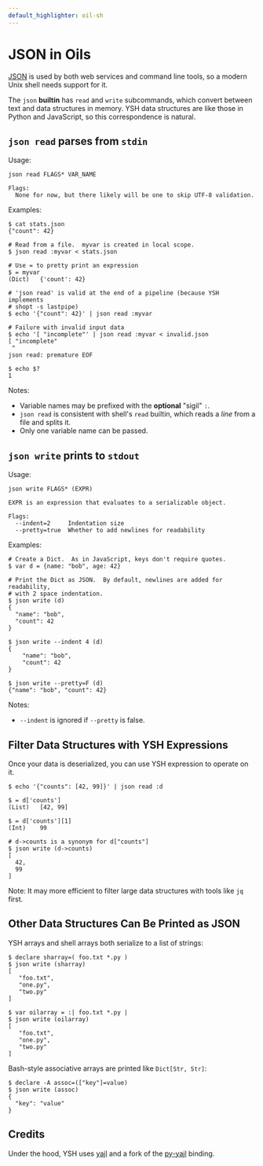 ```yaml
---
default_highlighter: oil-sh
---
```


JSON in Oils
===========

[JSON](https://www.json.org/) is used by both web services and command line
tools, so a modern Unix shell needs support for it.

<!-- cmark.py expands this -->
<div id="toc">
</div>

The `json` **builtin** has `read` and `write` subcommands, which convert
between text and data structures in memory.  YSH data structures are like
those in Python and JavaScript, so this correspondence is natural.

## `json read` parses from `stdin`

Usage:

    json read FLAGS* VAR_NAME

    Flags:
      None for now, but there likely will be one to skip UTF-8 validation.

Examples:

    $ cat stats.json
    {"count": 42}

    # Read from a file.  myvar is created in local scope.
    $ json read :myvar < stats.json

    # Use = to pretty print an expression
    $ = myvar   
    (Dict)   {'count': 42}

    # 'json read' is valid at the end of a pipeline (because YSH implements
    # shopt -s lastpipe)
    $ echo '{"count": 42}' | json read :myvar

    # Failure with invalid input data
    $ echo '[ "incomplete"' | json read :myvar < invalid.json
    [ "incomplete"
     ^
    json read: premature EOF

    $ echo $?
    1

Notes:

- Variable names may be prefixed with the **optional** "sigil" `:`.
- `json read` is consistent with shell's `read` builtin, which reads a *line*
  from a file and splits it.
- Only one variable name can be passed.

## `json write` prints to `stdout`

Usage:

    json write FLAGS* (EXPR)
    
    EXPR is an expression that evaluates to a serializable object.

    Flags:
      --indent=2     Indentation size
      --pretty=true  Whether to add newlines for readability

Examples:

    # Create a Dict.  As in JavaScript, keys don't require quotes.
    $ var d = {name: "bob", age: 42}

    # Print the Dict as JSON.  By default, newlines are added for readability,
    # with 2 space indentation.
    $ json write (d)
    {
      "name": "bob",
      "count": 42
    }

    $ json write --indent 4 (d)
    {
        "name": "bob",
        "count": 42
    }

    $ json write --pretty=F (d)
    {"name": "bob", "count": 42}

Notes:

- `--indent` is ignored if `--pretty` is false.

## Filter Data Structures with YSH Expressions

Once your data is deserialized, you can use YSH expression to operate on it.

    $ echo '{"counts": [42, 99]}' | json read :d

    $ = d['counts']
    (List)   [42, 99]

    $ = d['counts'][1]
    (Int)    99

    # d->counts is a synonym for d["counts"]
    $ json write (d->counts)
    [
      42,
      99
    ]

Note: It may more efficient to filter large data structures with tools like
`jq` first.

## Other Data Structures Can Be Printed as JSON

YSH arrays and shell arrays both serialize to a list of strings:

    $ declare sharray=( foo.txt *.py )
    $ json write (sharray)
    [  
       "foo.txt",
       "one.py",
       "two.py"
    ]

    $ var oilarray = :| foo.txt *.py |
    $ json write (oilarray)
    [  
       "foo.txt",
       "one.py",
       "two.py"
    ]

Bash-style associative arrays are printed like `Dict[Str, Str]`:

    $ declare -A assoc=(["key"]=value)
    $ json write (assoc)
    {
      "key": "value"
    }

## Credits

Under the hood, YSH uses [yajl](https://lloyd.github.io/yajl/) and a fork of
the [py-yajl](https://github.com/oilshell/py-yajl) binding.
